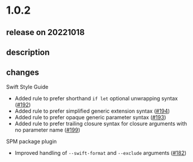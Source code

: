 # 1.0.2

## release on 20221018

## description

## changes

Swift Style Guide

* Added rule to prefer shorthand <code>if let</code> optional unwrapping syntax (<a class="issue-link js-issue-link" data-error-text="Failed to load title" data-id="1370229726" data-permission-text="Title is private" data-url="https://github.com/airbnb/swift/issues/192" data-hovercard-type="pull_request" data-hovercard-url="/airbnb/swift/pull/192/hovercard" href="https://github.com/airbnb/swift/pull/192">#192</a>)
* Added rule to prefer simplified generic extension syntax (<a class="issue-link js-issue-link" data-error-text="Failed to load title" data-id="1370300090" data-permission-text="Title is private" data-url="https://github.com/airbnb/swift/issues/194" data-hovercard-type="pull_request" data-hovercard-url="/airbnb/swift/pull/194/hovercard" href="https://github.com/airbnb/swift/pull/194">#194</a>)
* Added rule to prefer opaque generic parameter syntax (<a class="issue-link js-issue-link" data-error-text="Failed to load title" data-id="1370284673" data-permission-text="Title is private" data-url="https://github.com/airbnb/swift/issues/193" data-hovercard-type="pull_request" data-hovercard-url="/airbnb/swift/pull/193/hovercard" href="https://github.com/airbnb/swift/pull/193">#193</a>)
* Added rule to prefer trailing closure syntax for closure arguments with no parameter name (<a class="issue-link js-issue-link" data-error-text="Failed to load title" data-id="1393069119" data-permission-text="Title is private" data-url="https://github.com/airbnb/swift/issues/199" data-hovercard-type="pull_request" data-hovercard-url="/airbnb/swift/pull/199/hovercard" href="https://github.com/airbnb/swift/pull/199">#199</a>)

SPM package plugin

* Improved handling of <code>--swift-format</code> and <code>--exclude</code> arguments (<a class="issue-link js-issue-link" data-error-text="Failed to load title" data-id="1321683912" data-permission-text="Title is private" data-url="https://github.com/airbnb/swift/issues/182" data-hovercard-type="pull_request" data-hovercard-url="/airbnb/swift/pull/182/hovercard" href="https://github.com/airbnb/swift/pull/182">#182</a>)

